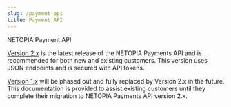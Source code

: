 ```yaml
---
slug: /payment-api
title: Payment API
---
```


NETOPIA Payment API

[Version 2.x](/docs/payment-api/v2.x/intro) is the latest release of the NETOPIA Payments API and is recommended for both new and existing customers. This version uses JSON endpoints and is secured with API tokens. 

[Version 1.x](/docs/payment-api/v1.x) will be phased out and fully replaced by Version 2.x in the future. This documentation is provided to assist existing customers until they complete their migration to NETOPIA Payments API version 2.x.
